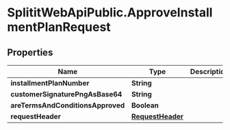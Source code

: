 # SplititWebApiPublic.ApproveInstallmentPlanRequest

## Properties

Name | Type | Description | Notes
------------ | ------------- | ------------- | -------------
**installmentPlanNumber** | **String** |  | [optional] 
**customerSignaturePngAsBase64** | **String** |  | [optional] 
**areTermsAndConditionsApproved** | **Boolean** |  | 
**requestHeader** | [**RequestHeader**](RequestHeader.md) |  | [optional] 


